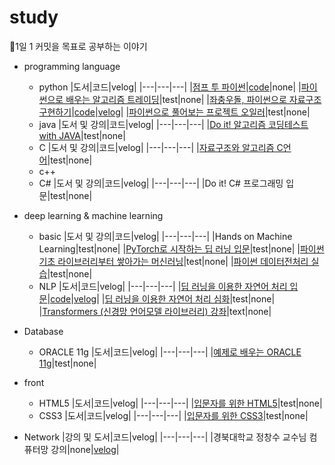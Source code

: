 # study
🐜1일 1 커밋을 목표로 공부하는 이야기
* programming language
  * python
    |도서|코드|velog|
    |---|---|---|
    |[점프 투 파이썬](https://wikidocs.net/book/1)|[code](https://github.com/yeojiyoon/study/tree/main/python/jump_to_python)|none|
    |[파이썬으로 배우는 알고리즘 트레이딩](https://wikidocs.net/book/110)|test|none|
    |[좌충우돌, 파이썬으로 자료구조 구현하기](https://wikidocs.net/book/9059)|[code](https://github.com/yeojiyoon/study/tree/main/python/data_structure)|[velog](https://velog.io/@yeojiyoon/series/%EC%A2%8C%EC%B6%A9%EC%9A%B0%EB%8F%8C-%ED%8C%8C%EC%9D%B4%EC%8D%AC%EC%9C%BC%EB%A1%9C-%EC%9E%90%EB%A3%8C%EA%B5%AC%EC%A1%B0-%EA%B5%AC%ED%98%84%ED%95%98%EA%B8%B0)|
    |[파이썬으로 풀어보는 프로젝트 오일러](https://wikidocs.net/book/9015)|test|none|
  * java
    |도서 및 강의|코드|velog|
    |---|---|---|
    |[Do it! 알고리즘 코딩테스트 with JAVA](https://inf.run/wwYP)|test|none|
  * C
    |도서 및 강의|코드|velog|
    |---|---|---|
    |[자료구조와 알고리즘 C언어](https://wikidocs.net/book/8033)|test|none|
  * c++
  * C#
    |도서 및 강의|코드|velog|
    |---|---|---|
    |Do it! C# 프로그래밍 입문|test|none|
    
* deep learning & machine learning
  * basic
    |도서 및 강의|코드|velog|
    |---|---|---|
    |Hands on Machine Learning|test|none|
    |[PyTorch로 시작하는 딥 러닝 입문](https://wikidocs.net/book/2788)|test|none|
    |[파이썬 기초 라이브러리부터 쌓아가는 머신러닝](https://inf.run/N1zx)|test|none|
    |[파이썬 데이터전처리 실습](https://wikidocs.net/book/4764)|test|none|
  * NLP 
    |도서|코드|velog|
    |---|---|---|
    |[딥 러닝을 이용한 자연어 처리 입문](https://wikidocs.net/book/2155)|[code](https://github.com/yeojiyoon/study/tree/main/DL/NLP101)|[velog](https://velog.io/@yeojiyoon/series/%EB%94%A5-%EB%9F%AC%EB%8B%9D%EC%9D%84-%EC%9C%84%ED%95%9C-%EC%9E%90%EC%97%B0%EC%96%B4%EC%B2%98%EB%A6%AC-%EC%9E%85%EB%AC%B8)|
    |[딥 러닝을 이용한 자연어 처리 심화](https://wikidocs.net/book/2159)|test|none|
    |[Transformers (신경망 언어모델 라이브러리) 강좌](https://wikidocs.net/book/8056)|text|none|

* Database
  * ORACLE 11g
    |도서|코드|velog|
    |---|---|---|
    |[예제로 배우는 ORACLE 11g](https://wikidocs.net/book/550)|test|none|
* front
  * HTML5
    |도서|코드|velog|
    |---|---|---|
    |[입문자를 위한 HTML5](https://wikidocs.net/book/7596)|test|none|
  * CSS3
    |도서|코드|velog|
    |---|---|---|
    |[입문자를 위한 CSS3](https://wikidocs.net/book/9136)|test|none|

* Network
  |강의 및 도서|코드|velog|
  |---|---|---|
  |경북대학교 정창수 교수님 컴퓨터망 강의|none|[velog](https://velog.io/@yeojiyoon/series/%EC%BB%B4%ED%93%A8%ED%84%B0%EB%A7%9D)|
